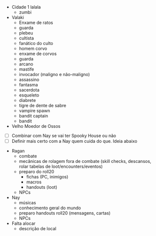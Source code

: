 - Cidade 1 lalala
	- zumbi
- Valaki
	- Enxame de ratos
	- guarda
	- plebeu
	- cultista
	- fanático do culto
	- homem corvo
	- enxame de corvos
	- guarda
	- arcano
	- mastife
	- invocador (maligno e não-maligno)
	- assassino
	- fantasma
	- sacerdota
	- esqueleto
	- diabrete
	- tigre de dente de sabre
	- vampire spawn
	- bandit captain
	- bandit
- Velho Moedor de Ossos

- [ ] Combinar com Nay se vai ter Spooky House ou não
- [ ] Definir mais certo com a Nay quem cuida do que. Ideia abaixo

- Ragan
	- combate
	- mecânicas de rolagem fora de combate (skill checks, descansos, rolar tabelas de loot/encounters/eventos)
	- preparo do roll20
		- fichas (PC, inimigos)
		- macros
		- handouts (loot)
	- NPCs
- Nay
	- músicas
	- conhecimento geral do mundo
	- preparo handouts roll20 (mensagens, cartas)
	- NPCs
- Falta alocar
	- descrição de local
